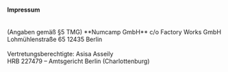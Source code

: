 ---
---
#### Impressum
<br>
(Angaben gemäß §5 TMG)  
**Numcamp GmbH**  
c/o Factory Works GmbH  
Lohmühlenstraße 65  
12435 Berlin
<br>
<br>
Vertretungsberechtigte: Asisa Asseily
<br>
HRB 227479 – Amtsgericht Berlin (Charlottenburg)
